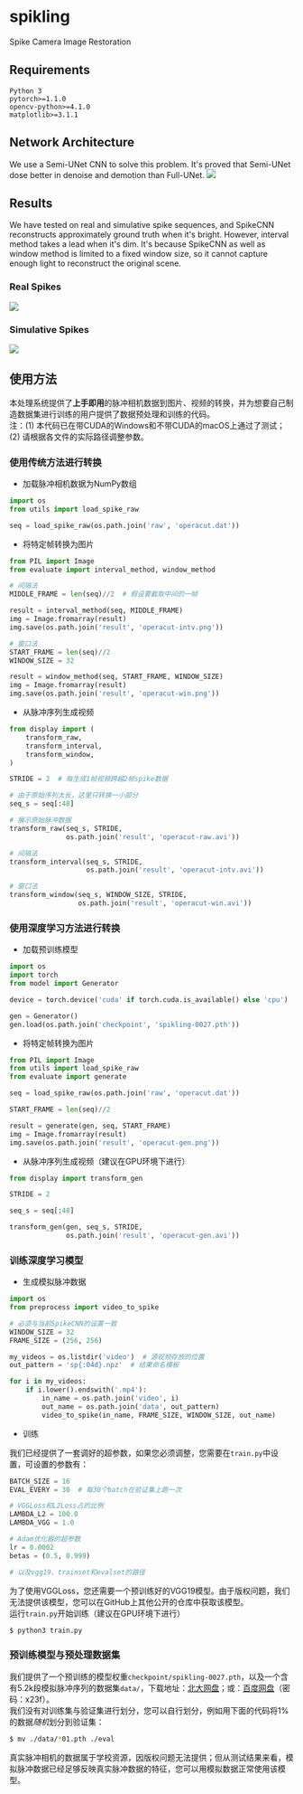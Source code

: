 # spikling
Spike Camera Image Restoration

## Requirements
```
Python 3
pytorch>=1.1.0
opencv-python>=4.1.0
matplotlib>=3.1.1
```

## Network Architecture
We use a Semi-UNet CNN to solve this problem. It's proved that Semi-UNet dose better in denoise and demotion than Full-UNet.
![](/image/network.png)

## Results
We have tested on real and simulative spike sequences, and SpikeCNN reconstructs approximately ground truth when it's bright. However, interval method takes a lead when it's dim. It's because SpikeCNN as well as window method is limited to a fixed window size, so it cannot capture enough light to reconstruct the original scene.<br>
### Real Spikes
![](/image/test-real.png)
### Simulative Spikes
![](/image/test-simu.png)

## 使用方法
本处理系统提供了**上手即用**的脉冲相机数据到图片、视频的转换，并为想要自己制造数据集进行训练的用户提供了数据预处理和训练的代码。<br>
注：(1) 本代码已在带CUDA的Windows和不带CUDA的macOS上通过了测试；(2) 请根据各文件的实际路径调整参数。
### 使用传统方法进行转换
- 加载脉冲相机数据为NumPy数组
```python
import os
from utils import load_spike_raw

seq = load_spike_raw(os.path.join('raw', 'operacut.dat'))
```
- 将特定帧转换为图片
```python
from PIL import Image
from evaluate import interval_method, window_method

# 间隔法
MIDDLE_FRAME = len(seq)//2  # 假设要截取中间的一帧

result = interval_method(seq, MIDDLE_FRAME)
img = Image.fromarray(result)
img.save(os.path.join('result', 'operacut-intv.png'))

# 窗口法
START_FRAME = len(seq)//2
WINDOW_SIZE = 32

result = window_method(seq, START_FRAME, WINDOW_SIZE)
img = Image.fromarray(result)
img.save(os.path.join('result', 'operacut-win.png'))
```
- 从脉冲序列生成视频
```python
from display import (
    transform_raw,
    transform_interval,
    transform_window,
)

STRIDE = 2  # 每生成1帧视频跨越2帧spike数据

# 由于原始序列太长，这里只转换一小部分
seq_s = seq[:48]

# 展示原始脉冲数据
transform_raw(seq_s, STRIDE,
              os.path.join('result', 'operacut-raw.avi'))

# 间隔法
transform_interval(seq_s, STRIDE,
                   os.path.join('result', 'operacut-intv.avi'))

# 窗口法
transform_window(seq_s, WINDOW_SIZE, STRIDE,
                 os.path.join('result', 'operacut-win.avi'))
```
### 使用深度学习方法进行转换
- 加载预训练模型
```python
import os
import torch
from model import Generator

device = torch.device('cuda' if torch.cuda.is_available() else 'cpu')

gen = Generator()
gen.load(os.path.join('checkpoint', 'spikling-0027.pth'))
```
- 将特定帧转换为图片
```python
from PIL import Image
from utils import load_spike_raw
from evaluate import generate

seq = load_spike_raw(os.path.join('raw', 'operacut.dat'))

START_FRAME = len(seq)//2

result = generate(gen, seq, START_FRAME)
img = Image.fromarray(result)
img.save(os.path.join('result', 'operacut-gen.png'))
```
- 从脉冲序列生成视频（建议在GPU环境下进行）
```python
from display import transform_gen

STRIDE = 2

seq_s = seq[:48]

transform_gen(gen, seq_s, STRIDE,
              os.path.join('result', 'operacut-gen.avi'))
```
### 训练深度学习模型
- 生成模拟脉冲数据<br>

```python
import os
from preprocess import video_to_spike

# 必须与当前SpikeCNN的设置一致
WINDOW_SIZE = 32
FRAME_SIZE = (256, 256)

my_videos = os.listdir('video')  # 源视频存放的位置
out_pattern = 'sp{:04d}.npz'  # 结果命名模板

for i in my_videos:
    if i.lower().endswith('.mp4'):
        in_name = os.path.join('video', i)
        out_name = os.path.join('data', out_pattern)
        video_to_spike(in_name, FRAME_SIZE, WINDOW_SIZE, out_name)
```
- 训练

我们已经提供了一套调好的超参数，如果您必须调整，您需要在`train.py`中设置，可设置的参数有：
```python
BATCH_SIZE = 16
EVAL_EVERY = 30  # 每30个batch在验证集上跑一次

# VGGLoss和L2Loss占的比例
LAMBDA_L2 = 100.0
LAMBDA_VGG = 1.0

# Adam优化器的超参数
lr = 0.0002
betas = (0.5, 0.999)

# 以及vgg19、trainset和evalset的路径
```
为了使用VGGLoss，您还需要一个预训练好的VGG19模型。由于版权问题，我们无法提供该模型，您可以在GitHub上其他公开的仓库中获取该模型。<br>
运行`train.py`开始训练（建议在GPU环境下进行）
```bash
$ python3 train.py
```
### 预训练模型与预处理数据集
我们提供了一个预训练的模型权重`checkpoint/spikling-0027.pth`，以及一个含有5.2k段模拟脉冲序列的数据集`data/`，下载地址：[北大网盘](https://disk.pku.edu.cn:443/link/B859EF922D2EAEA5AEA9EC1415DDA103 "北大网盘")；或：[百度网盘](https://pan.baidu.com/s/1JnzcsHROTUvHu6T8EyY6EQ "百度网盘")（密码：x23f）。<br>
我们没有对训练集与验证集进行划分，您可以自行划分，例如用下面的代码将1%的数据*随机*划分到验证集：
```bash
$ mv ./data/*01.pth ./eval
```
真实脉冲相机的数据属于学校资源，因版权问题无法提供；但从测试结果来看，模拟脉冲数据已经足够反映真实脉冲数据的特征，您可以用模拟数据正常使用该模型。
